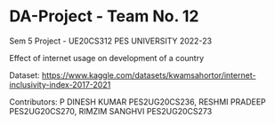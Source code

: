 # DA-Project - Team No. 12
Sem 5 Project - UE20CS312
PES UNIVERSITY 2022-23

Effect of internet usage on development of a country

Dataset: https://www.kaggle.com/datasets/kwamsahortor/internet-inclusivity-index-2017-2021

Contributors:
P DINESH KUMAR  PES2UG20CS236, RESHMI PRADEEP  PES2UG20CS270, RIMZIM SANGHVI  PES2UG20CS273
